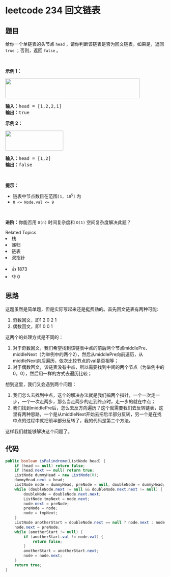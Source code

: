 # leetcode 234 回文链表

## 题目
<p>给你一个单链表的头节点 <code>head</code> ，请你判断该链表是否为<span data-keyword="palindrome-sequence">回文链表</span>。如果是，返回 <code>true</code> ；否则，返回 <code>false</code> 。</p>

<p>&nbsp;</p>

<p><strong>示例 1：</strong></p> 
<img alt="" src="https://assets.leetcode.com/uploads/2021/03/03/pal1linked-list.jpg" style="width: 422px; height: 62px;" /> 
<pre>
<strong>输入：</strong>head = [1,2,2,1]
<strong>输出：</strong>true
</pre>

<p><strong>示例 2：</strong></p> 
<img alt="" src="https://assets.leetcode.com/uploads/2021/03/03/pal2linked-list.jpg" style="width: 182px; height: 62px;" /> 
<pre>
<strong>输入：</strong>head = [1,2]
<strong>输出：</strong>false
</pre>

<p>&nbsp;</p>

<p><strong>提示：</strong></p>

<ul> 
 <li>链表中节点数目在范围<code>[1, 10<sup>5</sup>]</code> 内</li> 
 <li><code>0 &lt;= Node.val &lt;= 9</code></li> 
</ul>

<p>&nbsp;</p>

<p><strong>进阶：</strong>你能否用&nbsp;<code>O(n)</code> 时间复杂度和 <code>O(1)</code> 空间复杂度解决此题？</p>

<div><div>Related Topics</div><div><li>栈</li><li>递归</li><li>链表</li><li>双指针</li></div></div><br><div><li>👍 1873</li><li>👎 0</li></div>

## 思路
这题虽然是简单题，但是实际写起来还是挺费劲的。首先回文链表有两种可能:
1. 奇数回文，即1 2 0 2 1
2. 偶数回文，即1 0 0 1

这两个的处理方式是不同的：
1. 对于奇数回文，我们希望找到该链表中点的前后两个节点middlePre、middleNext（为举例中的两个2），然后从middlePre向前遍历，从middleNext向后遍历，依次比较节点的val是否相等；
2. 对于偶数回文，该链表没有中点，所以需要找到中间的两个节点（为举例中的0，0），然后用一样的方式去遍历比较；

想到这里，我们又会遇到两个问题：
1. 我们怎么去找到中点，这个的解决办法就是我们搞两个指针，一个一次走一步，一个一次走两步，那么当走两步的走到终点时，走一步的就在中点；
2. 我们找到middlePre后，怎么去反方向遍历？这个就需要我们去反转链表，这里有两种思路，一个是从middleNext开始去把后半部分反转，另一个是在找中点的过程中就把前半部分反转了，我的代码是第二个方法。

这样我们就能够解决这个问题了。
## 代码

```java
public boolean isPalindrome(ListNode head) {
    if (head == null) return false;
    if (head.next == null) return true;
    ListNode dummyHead = new ListNode(0);
    dummyHead.next = head;
    ListNode node = dummyHead, preNode = null, doubleNode = dummyHead;
    while (doubleNode.next != null && doubleNode.next.next != null) {
        doubleNode = doubleNode.next.next;
        ListNode tmpNext = node.next;
        node.next = preNode;
        preNode = node;
        node = tmpNext;
    }
    ListNode anotherStart = doubleNode.next == null ? node.next : node.next.next;
    node.next = preNode;
    while (anotherStart != null) {
        if (anotherStart.val != node.val) {
            return false;
        }
        anotherStart = anotherStart.next;
        node = node.next;
    }
    return true;
}
```

